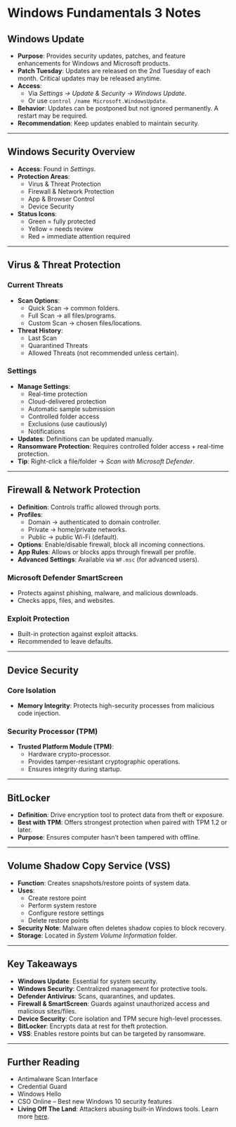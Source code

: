 # Windows Fundamentals 3 Notes

## Windows Update
- **Purpose**: Provides security updates, patches, and feature enhancements for Windows and Microsoft products.  
- **Patch Tuesday**: Updates are released on the 2nd Tuesday of each month. Critical updates may be released anytime.  
- **Access**:  
  - Via *Settings → Update & Security → Windows Update*.  
  - Or use `control /name Microsoft.WindowsUpdate`.  
- **Behavior**: Updates can be postponed but not ignored permanently. A restart may be required.  
- **Recommendation**: Keep updates enabled to maintain security.

---

## Windows Security Overview
- **Access**: Found in *Settings*.  
- **Protection Areas**:  
  - Virus & Threat Protection  
  - Firewall & Network Protection  
  - App & Browser Control  
  - Device Security  
- **Status Icons**:  
  - Green = fully protected  
  - Yellow = needs review  
  - Red = immediate attention required  

---

## Virus & Threat Protection
### Current Threats
- **Scan Options**:  
  - Quick Scan → common folders.  
  - Full Scan → all files/programs.  
  - Custom Scan → chosen files/locations.  
- **Threat History**:  
  - Last Scan  
  - Quarantined Threats  
  - Allowed Threats (not recommended unless certain).  

### Settings
- **Manage Settings**:  
  - Real-time protection  
  - Cloud-delivered protection  
  - Automatic sample submission  
  - Controlled folder access  
  - Exclusions (use cautiously)  
  - Notifications  
- **Updates**: Definitions can be updated manually.  
- **Ransomware Protection**: Requires controlled folder access + real-time protection.  
- **Tip**: Right-click a file/folder → *Scan with Microsoft Defender*.  

---

## Firewall & Network Protection
- **Definition**: Controls traffic allowed through ports.  
- **Profiles**:  
  - Domain → authenticated to domain controller.  
  - Private → home/private networks.  
  - Public → public Wi-Fi (default).  
- **Options**: Enable/disable firewall, block all incoming connections.  
- **App Rules**: Allows or blocks apps through firewall per profile.  
- **Advanced Settings**: Available via `WF.msc` (for advanced users).  

### Microsoft Defender SmartScreen
- Protects against phishing, malware, and malicious downloads.  
- Checks apps, files, and websites.  

### Exploit Protection
- Built-in protection against exploit attacks.  
- Recommended to leave defaults.  

---

## Device Security
### Core Isolation
- **Memory Integrity**: Protects high-security processes from malicious code injection.  

### Security Processor (TPM)
- **Trusted Platform Module (TPM)**:  
  - Hardware crypto-processor.  
  - Provides tamper-resistant cryptographic operations.  
  - Ensures integrity during startup.  

---

## BitLocker
- **Definition**: Drive encryption tool to protect data from theft or exposure.  
- **Best with TPM**: Offers strongest protection when paired with TPM 1.2 or later.  
- **Purpose**: Ensures computer hasn’t been tampered with offline.  

---

## Volume Shadow Copy Service (VSS)
- **Function**: Creates snapshots/restore points of system data.  
- **Uses**:  
  - Create restore point  
  - Perform system restore  
  - Configure restore settings  
  - Delete restore points  
- **Security Note**: Malware often deletes shadow copies to block recovery.  
- **Storage**: Located in *System Volume Information* folder.  

---

## Key Takeaways
- **Windows Update**: Essential for system security.  
- **Windows Security**: Centralized management for protective tools.  
- **Defender Antivirus**: Scans, quarantines, and updates.  
- **Firewall & SmartScreen**: Guards against unauthorized access and malicious sites/files.  
- **Device Security**: Core isolation and TPM secure high-level processes.  
- **BitLocker**: Encrypts data at rest for theft protection.  
- **VSS**: Enables restore points but can be targeted by ransomware.  

---

## Further Reading
- Antimalware Scan Interface  
- Credential Guard  
- Windows Hello  
- CSO Online – Best new Windows 10 security features  
- **Living Off The Land**: Attackers abusing built-in Windows tools. Learn more [here](https://lolbas-project.github.io).
